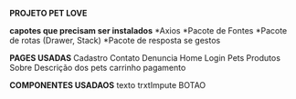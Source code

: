 **PROJETO PET LOVE**

**capotes que precisam ser instalados**
*Axios
*Pacote de Fontes 
*Pacote de rotas (Drawer, Stack)
*Pacote de resposta se gestos

**PAGES USADAS**
Cadastro 
Contato 
Denuncia 
Home
Login
Pets
Produtos
Sobre
Descrição dos pets
carrinho
pagamento

**COMPONENTES USADAOS**
texto
trxtImpute
BOTAO

